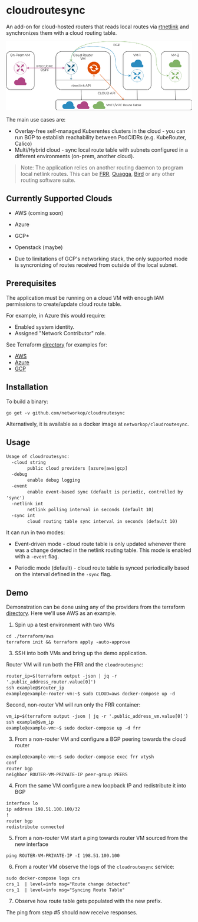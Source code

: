 # cloudroutesync
An add-on for cloud-hosted routers that reads local routes via [rtnetlink](https://man7.org/linux/man-pages/man7/rtnetlink.7.html) and synchronizes them with a cloud routing table.

![](./image.png)

The main use cases are:

* Overlay-free self-managed Kuberentes clusters in the cloud - you can run BGP to establish reachability between PodCIDRs (e.g. KubeRouter, Calico)
* Multi/Hybrid cloud - sync local route table with subnets configured in a different environments (on-prem, another cloud).

> Note: The application relies on another routing daemon to program local netlink routes. This can be [FRR](http://docs.frrouting.org/en/latest/), [Quagga](https://www.nongnu.org/quagga/docs/quagga.html), [Bird](https://bird.network.cz/) or any other routing software suite.

## Currently Supported Clouds

* AWS (coming soon)
* Azure
* GCP*
* Openstack (maybe)

* Due to limitations of GCP's networking stack, the only supported mode is syncronizing of routes received from outside of the local subnet.

## Prerequisites

The application must be running on a cloud VM with enough IAM permissions to create/update cloud route table.

For example, in Azure this would require:

* Enabled system identity.
* Assigned "Network Contributor" role.

See Terraform [directory](./terraform) for examples for:

* [AWS](./terraform/aws/main.tf)
* [Azure](./terraform/azure/main.tf)
* [GCP](./terraform/gcp/main.tf)

## Installation

To build a binary:

```
go get -v github.com/networkop/cloudroutesync
```

Alternatively, it is available as a docker image at `networkop/cloudroutesync`.

## Usage

```
Usage of cloudroutesync:
  -cloud string
    	public cloud providers [azure|aws|gcp]
  -debug
    	enable debug logging
  -event
    	enable event-based sync (default is periodic, controlled by 'sync')
  -netlink int
    	netlink polling interval in seconds (default 10)
  -sync int
    	cloud routing table sync interval in seconds (default 10)
```

It can run in two modes:

* Event-driven mode - cloud route table is only updated whenever there was a change detected in the netlink routing table. This mode is enabled with a `-event` flag.

* Periodic mode (default) - cloud route table is synced periodically based on the interval defined in the `-sync` flag.

## Demo

Demonstration can be done using any of the providers from the terraform [directory](./terraform).
Here we'll use AWS as an example.

1. Spin up a test environment with two VMs

```
cd ./terraform/aws
terraform init && terraform apply -auto-approve

```

3. SSH into both VMs and bring up the demo application.

Router VM will run both the FRR and the `cloudroutesync`:

```
router_ip=$(terraform output -json | jq -r '.public_address_router.value[0]')
ssh example@$router_ip
example@example-router-vm:~$ sudo CLOUD=aws docker-compose up -d
```

Second, non-router VM will run only the FRR container:

```
vm_ip=$(terraform output -json | jq -r '.public_address_vm.value[0]')
ssh example@$vm_ip
example@example-vm:~$ sudo docker-compose up -d frr
```

3. From a non-router VM and configure a BGP peering towards the cloud router

```
example@example-vm:~$ sudo docker-compose exec frr vtysh
conf
router bgp 
neighbor ROUTER-VM-PRIVATE-IP peer-group PEERS
```

4. From the same VM configure a new loopback IP and redistribute it into BGP

```
interface lo
ip address 198.51.100.100/32
!
router bgp 
redistribute connected
```


5. From a non-router VM start a ping towards router VM sourced from the new interface

```
ping ROUTER-VM-PRIVATE-IP -I 198.51.100.100
```

6. From a router VM observe the logs of the `cloudroutesync` service:

```
sudo docker-compose logs crs
crs_1  | level=info msg="Route change detected"
crs_1  | level=info msg="Syncing Route Table"
```

7. Observe how route table gets populated with the new prefix.

The ping from step #5 should now receive responses.
